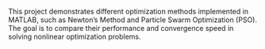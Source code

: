 This project demonstrates different optimization methods implemented in MATLAB, such as Newton’s Method and Particle Swarm Optimization (PSO).
The goal is to compare their performance and convergence speed in solving nonlinear optimization problems.
